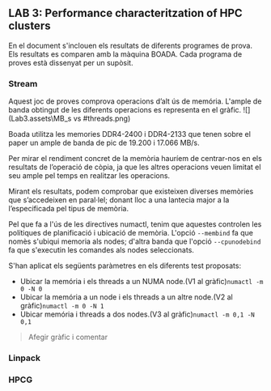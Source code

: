## LAB 3: Performance characteritzation of HPC clusters

En el document s'inclouen els resultats de diferents programes de prova. Els resultats es comparen amb la màquina BOADA. Cada programa de proves està dissenyat per un supòsit.



### Stream

Aquest joc de proves comprova operacions d’alt ús de memória. L'ample de banda obtingut de les diferents operacions es representa en el gràfic.
![](Lab3.assets\MB_s vs #threads.png)

Boada utilitza les memories DDR4-2400 i DDR4-2133 que tenen sobre el paper un ample de banda de pic de 19.200 i 17.066 MB/s. 

Per mirar el rendiment concret de la memòria hauríem de centrar-nos en els resultats de l’operació de còpia, ja que les altres operacions veuen limitat el seu ample pel temps en realitzar les operacions.

Mirant els resultats, podem comprobar que existeixen diverses memòries que s’accedeixen en paral·lel; donant lloc a una lantecia major a la l’especificada pel tipus de memòria. 

Pel que fa a l'ús de les directives numactl, tenim que aquestes controlen les polítiques de planificació i ubicació de memòria. L'opció ``--membind`` fa que nomès s'ubiqui memoria als nodes; d'altra banda que l'opció ``--cpunodebind`` fa que s'executin les comandes als nodes seleccionats. 

S'han aplicat els següents paràmetres en els diferents test proposats:

* Ubicar la memória i els threads a un NUMA node.(V1 al gràfic)``numactl -m 0 -N 0``
* Ubicar la memória a un node i els threads a un altre node.(V2 al gràfic)``numactl -m 0 -N 1``
* Ubicar memória i threads a dos nodes.(V3 al gràfic)``numactl -m 0,1 -N 0,1``

> Afegir gràfic i comentar

### Linpack

### HPCG

